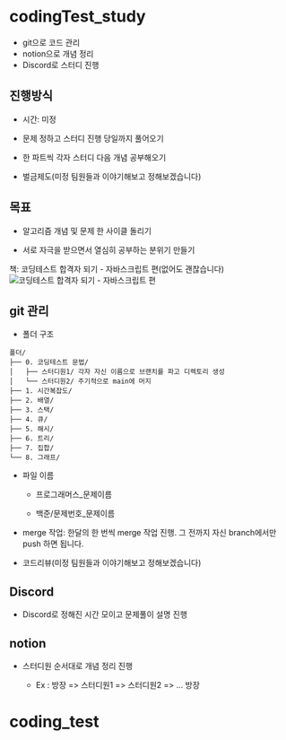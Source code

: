 # codingTest_study

-   git으로 코드 관리
-   notion으로 개념 정리
-   Discord로 스터디 진행

## 진행방식

-   시간: 미정

-   문제 정하고 스터디 진행 당일까지 풀어오기

-   한 파트씩 각자 스터디 다음 개념 공부해오기

-   벌금제도(미정 팀원들과 이야기해보고 정해보겠습니다)

## 목표

-   알고리즘 개념 및 문제 한 사이클 돌리기

-   서로 자극을 받으면서 열심히 공부하는 분위기 만들기

책: 코딩테스트 합격자 되기 - 자바스크립트 편(없어도 괜찮습니다)
![코딩테스트 합격자 되기 - 자바스크립트 편](https://github.com/user-attachments/assets/75fe1374-a825-4e81-97e1-7e25f5a0ad5c)

## git 관리

-   폴더 구조

```
폴더/
├── 0. 코딩테스트 문법/
│   ├── 스터디원1/ 각자 자신 이름으로 브랜치를 파고 디렉토리 생성
│   └── 스터디원2/ 주기적으로 main에 머지
├── 1. 시간복잡도/
├── 2. 배열/
├── 3. 스택/
├── 4. 큐/
├── 5. 해시/
├── 6. 트리/
├── 7. 집합/
└── 8. 그래프/
```

-   파일 이름

    -   프로그래머스\_문제이름

    -   백준/문제번호\_문제이름

-   merge 작업: 한달의 한 번씩 merge 작업 진행. 그 전까지 자신 branch에서만 push 하면 됩니다.

-   코드리뷰(미정 팀원들과 이야기해보고 정해보겠습니다)

## Discord

-   Discord로 정해진 시간 모이고 문제풀이 설명 진행

## notion

-   스터디원 순서대로 개념 정리 진행

    -   Ex : 방장 => 스터디원1 => 스터디원2 => ... 방장
# coding_test
